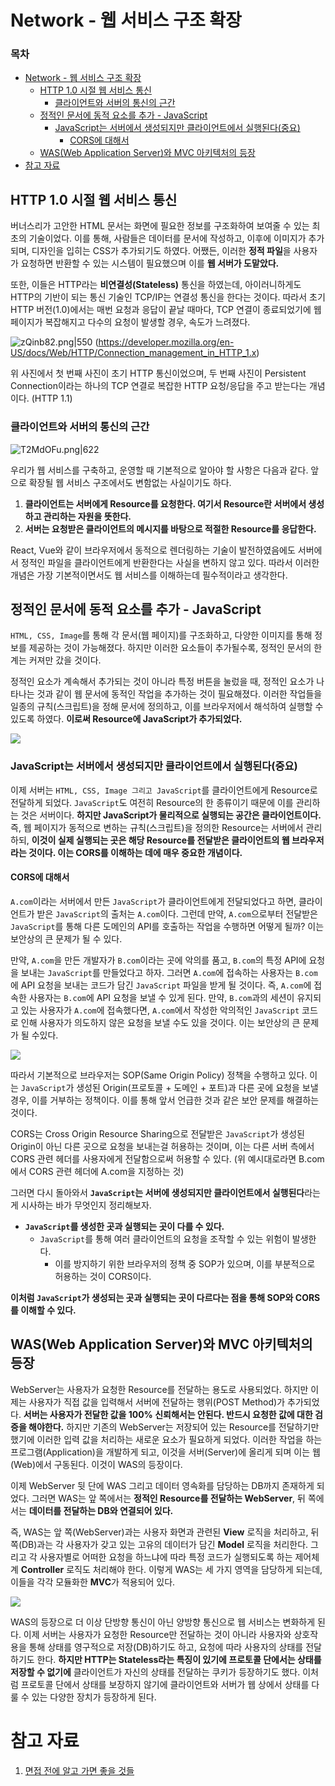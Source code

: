 # Network - 웹 서비스 구조 확장

### **목차**
- [Network - 웹 서비스 구조 확장](#network---웹-서비스-구조-확장)
    - [HTTP 1.0 시절 웹 서비스 통신](#http-1.0-시절-웹-서비스-통신)
        - [클라이언트와 서버의 통신의 근간](#클라이언트와-서버의-통신의-근간)
    - [정적인 문서에 동적 요소를 추가 - JavaScript](#정적인-문서에-동적-요소를-추가---javascript)
        - [JavaScript는 서버에서 생성되지만 클라이언트에서 실행된다(중요)](#javascript는-서버에서-생성되지만-클라이언트에서-실행된다(중요))
            - [CORS에 대해서](#cors에-대해서)
    - [WAS(Web Application Server)와 MVC 아키텍처의 등장](#was(web-application-server)와-mvc-아키텍처의-등장)
- [참고 자료](#참고-자료)

## HTTP 1.0 시절 웹 서비스 통신

버너스리가 고안한 HTML 문서는 화면에 필요한 정보를 구조화하여 보여줄 수 있는 최초의 기술이었다. 이를 통해, 사람들은 데이터를 문서에 작성하고, 이후에 이미지가 추가되며, 디자인을 입히는 CSS가 추가되기도 하였다. 어쨌든, 이러한 **정적 파일**을 사용자가 요청하면 반환할 수 있는 시스템이
필요했으며 이를 **웹 서버가 도맡았다.**

또한, 이들은 HTTP라는 **비연결성(Stateless)** 통신을 하였는데, 아이러니하게도 HTTP의 기반이 되는 통신 기술인 TCP/IP는 연결성 통신을 한다는 것이다. 따라서 초기 HTTP 버전(1.0)에서는
매번 요청과 응답이 끝날 때마다, TCP 연결이 종료되었기에 웹 페이지가 복잡해지고 다수의 요청이 발생할 경우, 속도가 느려졌다.

![zQinb82.png|550](https://i.imgur.com/zQinb82.png)
(https://developer.mozilla.org/en-US/docs/Web/HTTP/Connection_management_in_HTTP_1.x)

위 사진에서 첫 번째 사진이 초기 HTTP 통신이었으며, 두 번째 사진이 Persistent Connection이라는 하나의 TCP 연결로 복잡한 HTTP 요청/응답을 주고 받는다는 개념이다. (HTTP 1.1)

### 클라이언트와 서버의 통신의 근간

![T2MdOFu.png|622](https://i.imgur.com/T2MdOFu.png)

우리가 웹 서비스를 구축하고, 운영할 때 기본적으로 알아야 할 사항은 다음과 같다.
앞으로 확장될 웹 서비스 구조에서도 변함없는 사실이기도 하다.

1. **클라이언트는 서버에게 Resource를 요청한다. 여기서 Resource란 서버에서 생성하고 관리하는 자원을 뜻한다.**
2. **서버는 요청받은 클라이언트의 메시지를 바탕으로 적절한 Resource를 응답한다.**

React, Vue와 같이 브라우저에서 동적으로 렌더링하는 기술이 발전하였음에도 서버에서 정적인
파일을 클라이언트에게 반환한다는 사실을 변하지 않고 있다. 따라서 이러한 개념은 가장 기본적이면서도 웹 서비스를 이해하는데 필수적이라고 생각한다.

## 정적인 문서에 동적 요소를 추가 - JavaScript

`HTML, CSS, Image`를 통해 각 문서(웹 페이지)를 구조화하고, 다양한 이미지를 통해
정보를 제공하는 것이 가능해졌다. 하지만 이러한 요소들이 추가될수록, 정적인 문서의 한계는
커져만 갔을 것이다.

정적인 요소가 계속해서 추가되는 것이 아니라 특정 버튼을 눌렀을 때, 정적인 요소가 나타나는 것과 같이 웹 문서에 동적인 작업을 추가하는 것이 필요해졌다. 이러한 작업들을 일종의 규칙(스크립트)을 정해 문서에 정의하고, 이를 브라우저에서 해석하여 실행할 수 있도록 하였다.
**이로써 Resource에 JavaScript가 추가되었다.**

![](https://i.imgur.com/kjpFJca.png)

### JavaScript는 서버에서 생성되지만 클라이언트에서 실행된다(중요)

이제 서버는 `HTML, CSS, Image 그리고 JavaScript`를 클라이언트에게 Resource로 전달하게 되었다. `JavaScript`도 여전히 Resource의 한 종류이기 때문에 이를 관리하는 것은 서버이다.
**하지만 JavaScript가 물리적으로 실행되는 공간은 클라이언트이다.** 즉, 웹 페이지가 동적으로 변하는 규칙(스크립트)을 정의한 Resource는 서버에서 관리하되, **이것이 실제 실행되는 곳은 해당 Resource를 전달받은 클라이언트의 웹 브라우저라는 것이다. 이는 CORS를 이해하는 데에 매우 중요한 개념이다.**

#### CORS에 대해서

`A.com`이라는 서버에서 만든 `JavaScript`가 클라이언트에게 전달되었다고 하면, 클라이언트가 받은 `JavaScript`의 출처는 `A.com`이다. 그런데 만약, `A.com`으로부터 전달받은 `JavaScript`를 통해 다른 도메인의 API를 호출하는 작업을 수행하면 어떻게 될까? 이는 보안상의 큰 문제가 될 수 있다.

만약, `A.com`을 만든 개발자가 `B.com`이라는 곳에 악의를 품고, `B.com`의 특정 API에 요청을 보내는 `JavaScript`를 만들었다고 하자. 그러면 `A.com`에 접속하는 사용자는 `B.com`에 API 요청을 보내는 코드가 담긴 `JavaScript` 파일을 받게 될 것이다. 즉, `A.com`에 접속한 사용자는 `B.com`에 API 요청을 보낼 수 있게 된다. 만약, `B.com`과의 세션이 유지되고 있는 사용자가 `A.com`에 접속했다면, `A.com`에서 작성한 악의적인 `JavaScript` 코드로 인해 사용자가 의도하지 않은 요청을 보낼 수도 있을 것이다. 이는 보안상의 큰 문제가 될 수있다.

![](https://i.imgur.com/9zzyAOg.png)

따라서 기본적으로 브라우저는 SOP(Same Origin Policy) 정책을 수행하고 있다. 이는 `JavaScript`가 생성된 Origin(프로토콜 + 도메인 + 포트)과 다른 곳에 요청을 보낼 경우, 이를 거부하는 정책이다. 이를 통해 앞서 언급한 것과 같은 보안 문제를 해결하는 것이다.

CORS는 Cross Origin Resource Sharing으로 전달받은 `JavaScript`가 생성된 Origin이 아닌 다른 곳으로 요청을 보내는걸 허용하는 것이며, 이는 다른 서버 측에서 CORS 관련 헤더를 사용자에게 전달함으로써 허용할 수 있다. (위 예시대로라면 B.com에서 CORS 관련 헤더에 A.com을 지정하는 것)

그러면 다시 돌아와서 **`JavaScript`는 서버에 생성되지만 클라이언트에서 실행된다**라는게 시사하는 바가 무엇인지 정리해보자.

- **`JavaScript`를 생성한 곳과 실행되는 곳이 다를 수 있다.**
	- `JavaScript`를 통해 여러 클라이언트의 요청을 조작할 수 있는 위험이 발생한다.
		- 이를 방지하기 위한 브라우저의 정책 중 SOP가 있으며, 이를 부분적으로 허용하는 것이 CORS이다.

**이처럼 `JavaScript`가 생성되는 곳과 실행되는 곳이 다르다는 점을 통해 SOP와 CORS를 이해할 수 있다.**

## WAS(Web Application Server)와 MVC 아키텍처의 등장

WebServer는 사용자가 요청한 Resource를 전달하는 용도로 사용되었다. 하지만 이제는 사용자가 직접 값을 입력해서 서버에 전달하는 행위(POST Method)가 추가되었다. **서버는 사용자가 전달한 값을 100% 신뢰해서는 안된다. 반드시 요청한 값에 대한 검증을 해야한다.** 하지만 기존의 WebServer는 저장되어 있는 Resource를 전달하기만 했기에 이러한 입력 값을 처리하는 새로운 요소가 필요하게 되었다. 이러한 작업을 하는 프로그램(Application)을 개발하게 되고, 이것을 서버(Server)에 올리게 되며 이는 웹(Web)에서 구동된다. 이것이 WAS의 등장이다.

이제 WebServer 뒷 단에 WAS 그리고 데이터 영속화를 담당하는 DB까지 존재하게 되었다.
그러면 WAS는 앞 쪽에서는 **정적인 Resource를 전달하는 WebServer**, 뒤 쪽에서는 **데이터를 전달하는 DB와 연결되어 있다.**

즉, WAS는 앞 쪽(WebServer)과는 사용자 화면과 관련된 **View** 로직을 처리하고, 뒤 쪽(DB)과는 각 사용자가 갖고 있는 고유의 데이터가 담긴 **Model** 로직을 처리한다. 그리고 각 사용자별로 어떠한 요청을 하느냐에 따라 특정 코드가 실행되도록 하는 제어체계 **Controller** 로직도 처리해야 한다. 이렇게 WAS는 세 가지 영역을 담당하게 되는데, 이들을 각각 모듈화한 **MVC**가 적용되어 있다.


![](https://i.imgur.com/ps7C9FV.png)

WAS의 등장으로 더 이상 단방향 통신이 아닌 양방향 통신으로 웹 서비스는 변화하게 된다. 이제 서버는 사용자가 요청한 Resource만 전달하는 것이 아니라 사용자와 상호작용을 통해 상태를 영구적으로 저장(DB)하기도 하고, 요청에 따라 사용자의 상태를 전달하기도 한다. **하지만 HTTP는 Stateless라는 특징이 있기에 프로토콜 단에서는 상태를 저장할 수 없기에** 클라이언트가 자신의 상태를 전달하는 쿠키가 등장하기도 했다. 이처럼 프로토콜 단에서 상태를 보장하지 않기에 클라이언트와 서버가 웹 상에서 상태를 다룰 수 있는 다양한 장치가 등장하게 된다.

# 참고 자료
1. [면접 전에 알고 가면 좋을 것들](https://www.inflearn.com/course/%EB%A9%B4%EC%A0%91-%EC%8B%A0%EC%9E%85-java-%EB%B0%B1%EC%95%A4%EB%93%9C-%EA%B0%9C%EB%B0%9C%EC%9E%90/dashboard)